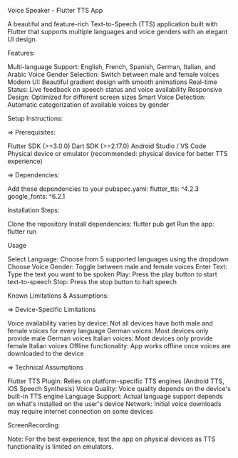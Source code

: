 Voice Speaker - Flutter TTS App

A beautiful and feature-rich Text-to-Speech (TTS) application built with Flutter that supports multiple languages and voice genders with an elegant UI design.

Features:

Multi-language Support: English, French, Spanish, German, Italian, and Arabic
Voice Gender Selection: Switch between male and female voices
Modern UI: Beautiful gradient design with smooth animations
Real-time Status: Live feedback on speech status and voice availability
Responsive Design: Optimized for different screen sizes
Smart Voice Detection: Automatic categorization of available voices by gender

Setup Instructions:

=> Prerequisites:

Flutter SDK (>=3.0.0)
Dart SDK (>=2.17.0)
Android Studio / VS Code
Physical device or emulator (recommended: physical device for better TTS experience)

=> Dependencies:

Add these dependencies to your pubspec.yaml:
flutter_tts: ^4.2.3
google_fonts: ^6.2.1

Installation Steps:

Clone the repository
Install dependencies: flutter pub get
Run the app: flutter run

Usage

Select Language: Choose from 5 supported languages using the dropdown
Choose Voice Gender: Toggle between male and female voices
Enter Text: Type the text you want to be spoken
Play: Press the play button to start text-to-speech
Stop: Press the stop button to halt speech

Known Limitations & Assumptions:

=> Device-Specific Limitations

Voice availability varies by device: Not all devices have both male and female voices for every language
German voices: Most devices only provide male German voices
Italian voices: Most devices only provide female Italian voices
Offline functionality: App works offline once voices are downloaded to the device

=> Technical Assumptions

Flutter TTS Plugin: Relies on platform-specific TTS engines (Android TTS, iOS Speech Synthesis)
Voice Quality: Voice quality depends on the device's built-in TTS engine
Language Support: Actual language support depends on what's installed on the user's device
Network: Initial voice downloads may require internet connection on some devices

ScreenRecording:


Note: For the best experience, test the app on physical devices as TTS functionality is limited on emulators.
